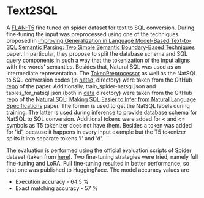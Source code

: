 # Text2SQL

A [FLAN-T5](https://huggingface.co/google/flan-t5-base) fine tuned on spider dataset for text to SQL conversion. During fine-tuning 
 the input was preprocessed using one of the techniques proposed in [Improving Generalization in Language Model-Based Text-to-SQL Semantic Parsing: Two Simple Semantic Boundary-Based Techniques](https://arxiv.org/abs/2305.17378) paper.
In particular, they propose to split the database schema and SQL query components in such a way that
the tokenization of the input aligns with the words' semantics. Besides that, Natural SQL was used as an intermediate representation. The [TokenPreprocessor](https://github.com/ManukyanD/text-to-sql/blob/main/src/dataset/token_preprocessor.py) as well as the NatSQL to SQL conversion codes (in [natsql](https://github.com/ManukyanD/text-to-sql/tree/main/src/natsql) directory) were 
taken from the GitHub [repo](https://github.com/Dakingrai/ood-generalization-semantic-boundary-techniques) of the paper.
Additionally, train_spider-natsql.json and tables_for_natsql.json (both in [data](https://github.com/ManukyanD/text-to-sql/tree/main/data) directory)
were taken from the GitHub [repo](https://github.com/ygan/NatSQL) of the 
[Natural SQL: Making SQL Easier to Infer from Natural Language Specifications](https://arxiv.org/abs/2109.05153) paper.
The former is used to get the NatSQL labels during training. The latter is used during inference to provide database schema for NatSQL to SQL conversion.
Additional tokens were added for < and <= symbols as T5 tokenizer does not have them. Besides a token was added for 'id', because it happens in every input example but the T5 tokenizer 
splits it into separate tokens 'i' and 'd'. 

The evaluation is performed using the official evaluation scripts of Spider dataset (taken from [here](https://github.com/taoyds/test-suite-sql-eval)).
Two fine-tuning strategies were tried, namely full fine-tuning and LoRA. Full fine-tuning resulted in better performance, so that one was published to HuggingFace.
The model accuracy values are
 - Execution accuracy - 64.5 %
 - Exact matching accuracy - 57 %